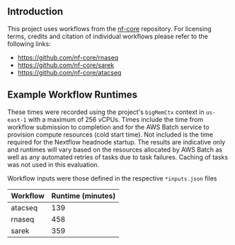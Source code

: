 ## Introduction

This project uses workflows from the [nf-core](https://nf-co.re/) repository. For licensing terms, credits and citation of individual
workflows please refer to the following links:

* https://github.com/nf-core/rnaseq
* https://github.com/nf-core/sarek
* https://github.com/nf-core/atacseq

## Example Workflow Runtimes

These times were recorded using the project's `bigMemCtx` context in `us-east-1` with a maximum of 256 vCPUs. Times include the time from workflow submission
to completion and for the AWS Batch service to provision compute resources (cold start time). Not included is the time required for the Nextflow headnode startup.
The results are indicative only and runtimes will vary based on the resources allocated by AWS Batch as well as any automated retries
of tasks due to task failures. Caching of tasks was not used in this evaluation.

Workflow inputs were those defined in the respective `*inputs.json` files


| Workflow | Runtime (minutes) |
| -------- | ----------------- |
| atacseq | 139 |
| rnaseq | 458 |
| sarek | 359 |
